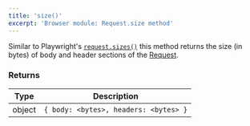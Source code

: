 ```yaml
---
title: 'size()'
excerpt: 'Browser module: Request.size method'
---
```


Similar to Playwright's [`request.sizes()`](https://playwright.dev/docs/api/class-request#request-sizes) this method returns the size (in bytes) of body and header sections of the [Request](/javascript-api/k6-experimental/browser/request).

### Returns

| Type   | Description                           |
|--------|---------------------------------------|
| object | `{ body: <bytes>, headers: <bytes> }` |
